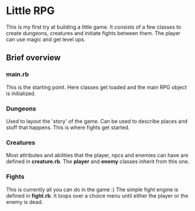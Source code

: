# Little RPG

This is my first try at building a little game. It consists of a few classes to create dungeons, creatures and initiate fights between them. The player can use magic and get level ups.

## Brief overview

### main.rb

This is the starting point. Here classes get loaded and the main RPG object is initialized.

### Dungeons

Used to layout the 'story' of the game. Can be used to describe places and stuff that happens. This is where fights get started.

### Creatures

Most attributes and abilities that the player, npcs and enemies can have are defined in **creature.rb**. The **player** and **enemy** classes inherit from this one.

### Fights

This is currently all you can do in the game :) The simple fight engine is defined in **fight.rb**. It loops over a choice menu until either the player or the enemy is dead.
